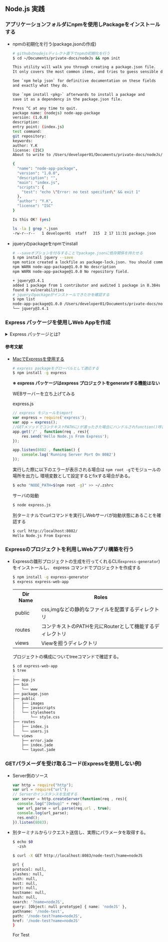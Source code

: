 ## Node.js 実践

### アプリケーションフォルダにnpmを使用しPackageをインストールする

- npmの初期化を行う(package.jsonの作成)

    ```sh
    # githubのnodejsディレクト直下でnpmの初期化を行う
    $ cd ~/Documents/private-docs/nodeJs && npm init

    This utility will walk you through creating a package.json file.
    It only covers the most common items, and tries to guess sensible defaults.

    See `npm help json` for definitive documentation on these fields
    and exactly what they do.

    Use `npm install <pkg>` afterwards to install a package and
    save it as a dependency in the package.json file.

    Press ^C at any time to quit.
    package name: (nodejs) node-app-package
    version: (1.0.0)
    description:
    entry point: (index.js)
    test command:
    git repository:
    keywords:
    author: Y.K
    license: (ISC)
    About to write to /Users/developer01/Documents/private-docs/nodeJs/package.json:

    {
      "name": "node-app-package",
      "version": "1.0.0",
      "description": "",
      "main": "index.js",
      "scripts": {
        "test": "echo \"Error: no test specified\" && exit 1"
      },
      "author": "Y.K",
      "license": "ISC"
    }

    Is this OK? (yes)

    ls -la | grep *.json
    -rw-r--r--   1 developer01  staff   215  2 17 11:31 package.json

   ```

- jqueryのpackageをnpmでinstall

  ```sh
  # --saveオプションを付与することでpackage.jsonに依存関係を持たせる
  $ npm install jquery --save
  npm notice created a lockfile as package-lock.json. You should commit this file.
  npm WARN node-app-package@1.0.0 No description
  npm WARN node-app-package@1.0.0 No repository field.

  + jquery@3.4.1
  added 1 package from 1 contributor and audited 1 package in 0.384s
  found 0 vulnerabilities
  # jqueryのpackageがインストールできたかを確認する
  $ npm list
  node-app-package@1.0.0 /Users/developer01/Documents/private-docs/nodeJs
  └── jquery@3.4.1
  ```

### Express パッケージを使用しWeb Appを作成　

<details>
<summary>Express パッケージとは?</summary>

  ```
  Expressは、nodeを使ったWebアプリケーションを作成するためのワークフレーム
  ```
  </details>

#### 参考文献

- [MacでExpressを使用する](https://rikson.net/install-express/)

  ```sh
  # express packageをグローバルとして適応する
  $ npm install -g express
  ```

  **※ express パッケージはexpress プロジェクトをgenerateする機能はない**

  WEBサーバーを立ち上げてみる

  express.js

  ```js
  // express モジュールをimport
  var express = require('express');
  var app = express();
  //GETメソッドでコンテキストPATHに/が渡ったきた場合にハンドルされfunction()呼び出される
  app.get('/' , function(req , res){
      res.send('Hello Node.js From Express');
  });

  app.listen(8082 , function() {
      console.log('Running Server Port On 8082')
  });
  ```
  実行した際に以下のエラーが表示される場合は `npm root -g`でモジュールの場所を出力し
  環境変数として設定するとfixする場合がある。

  ```sh
  $ echo "NODE_PATH=$(npm root -g)" >> ~/.zshrc
  ```

  サーバの始動

  ```sh
  $ node express.js
  ```
  別ターミナルでcurlコマンドを実行しWebサーバが始動状態にあることを確認する

  ```sh
  $ curl http://localhost:8082/
  Hello Node.js From Express
  ```

### Expressのプロジェクトを利用しWebアプリ構築を行う


- Expressの雛形プロジェクトの生成を行ってくれるCLI(`express-generator`)をインストールし、
  express コマンドでプロジェクトを作成する

  ```sh
  $ npm install -g express-generator
  $ express express-web-app
  ```
  <table>
    <tr>
      <th>Dir Name</th>
      <th>Roles</th>
    </tr>
    <tr>
      <td>public</td>
      <td>css,imgなどの静的なファイルを配置するディレクトリ</td>
    </tr>

    <tr>
      <td>routes</td>
      <td>コンテキストのPATHを元にRouterとして機能するディレクトリ</td>
    </tr>

    <tr>
      <td>views</td>
      <td>Viewを担うディレクトリ</td>
    </tr>


  </table>

  プロジェクトの構成についてtreeコマンドで確認する。

  ```sh
  $ cd express-web-app
  $ tree
  .
  ├── app.js
  ├── bin
  │   └── www
  ├── package.json
  ├── public
  │   ├── images
  │   ├── javascripts
  │   └── stylesheets
  │       └── style.css
  ├── routes
  │   ├── index.js
  │   └── users.js
  └── views
      ├── error.jade
      ├── index.jade
      └── layout.jade
  ```

### GETパラメーダを受け取るコード(Expressを使用しない例)

- Server側のソース

  ```js
  var http = require("http");
  var url = require("url");
  // Serverのインスタンスを生成する
  var server = http.createServer(function(req , res){
  	console.log("[Debug]" + req);
  	var url_parse = url.parse(req.url , true);
  	console.log(url_parse);
  	res.end();
  }).listen(8083);
  ```

- 別ターミナルからリクエスト送信し、実際にパラメータを取得する。

  ```sh
  $ echo $0
    -zsh

  $ curl -X GET http://localhost:8083/node-test\?name=nodeJS

  Url {
  protocol: null,
  slashes: null,
  auth: null,
  host: null,
  port: null,
  hostname: null,
  hash: null,
  search: '?name=nodeJS',
  query: [Object: null prototype] { name: 'nodeJS' },
  pathname: '/node-test',
  path: '/node-test?name=nodeJS',
  href: '/node-test?name=nodeJS'
  }
  ```
  For Test
